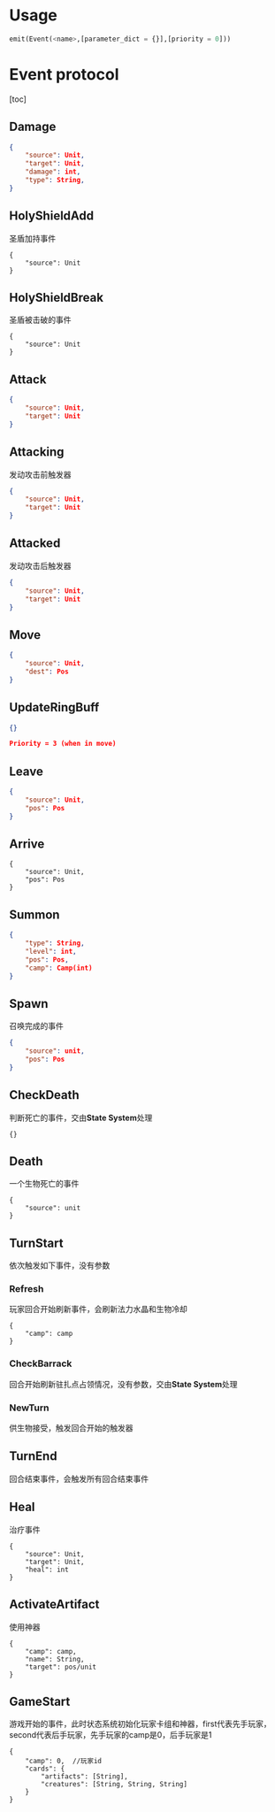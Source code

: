 # Usage

```python
emit(Event(<name>,[parameter_dict = {}],[priority = 0]))
```



# Event protocol

[toc]

## Damage

```json
{
    "source": Unit,
    "target": Unit,
    "damage": int,
    "type": String,
}
```

## HolyShieldAdd

圣盾加持事件

```
{
	"source": Unit
}
```

## HolyShieldBreak

圣盾被击破的事件

```
{
	"source": Unit
}
```

## Attack

```json
{
    "source": Unit,
    "target": Unit
}
```

## Attacking

发动攻击前触发器

```json
{
    "source": Unit,
    "target": Unit
}
```

## Attacked

发动攻击后触发器

```json
{
    "source": Unit,
    "target": Unit
}
```

## Move

```json
{
    "source": Unit,
    "dest": Pos
}
```

## UpdateRingBuff

```json
{}

Priority = 3 (when in move)
```

## Leave

```json
{
    "source": Unit,
    "pos": Pos
}
```

## Arrive

```
{
	"source": Unit,
    "pos": Pos
}
```

## Summon

```json
{
    "type": String,
    "level": int,
    "pos": Pos,
    "camp": Camp(int)
}
```

## Spawn

召唤完成的事件

```json
{
    "source": unit,
    "pos": Pos
}
```

## CheckDeath

判断死亡的事件，交由**State System**处理

```
{}
```

## Death

一个生物死亡的事件

```
{
	"source": unit
}
```

## TurnStart

依次触发如下事件，没有参数

### Refresh

玩家回合开始刷新事件，会刷新法力水晶和生物冷却

```
{
	"camp": camp
}
```

### CheckBarrack

回合开始刷新驻扎点占领情况，没有参数，交由**State System**处理

### NewTurn

供生物接受，触发回合开始的触发器

## TurnEnd

回合结束事件，会触发所有回合结束事件

## Heal

治疗事件

```
{
    "source": Unit,
    "target": Unit,
    "heal": int
}
```

## ActivateArtifact

使用神器

```
{
	"camp": camp,
	"name": String,
	"target": pos/unit
}
```

## GameStart

游戏开始的事件，此时状态系统初始化玩家卡组和神器，first代表先手玩家，second代表后手玩家，先手玩家的camp是0，后手玩家是1

```
{
	"camp": 0,	//玩家id
	"cards": {
		"artifacts": [String],
		"creatures": [String, String, String]
	}
}
```

